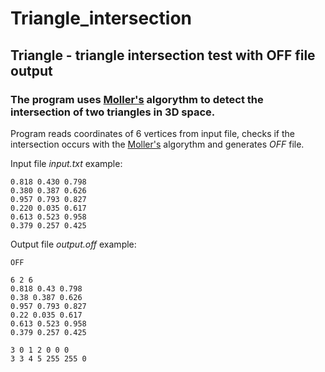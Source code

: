 # Triangle_intersection
## Triangle - triangle intersection test with OFF file output

### The program uses [Moller's](https://web.stanford.edu/class/cs277/resources/papers/Moller1997b.pdf) algorythm to detect the intersection of two triangles in 3D space.

Program reads coordinates of 6 vertices from input file, checks if the intersection occurs with the [Moller's](https://web.stanford.edu/class/cs277/resources/papers/Moller1997b.pdf) algorythm and generates *OFF* file. 

Input file *input.txt* example:
```shell
0.818 0.430 0.798
0.380 0.387 0.626
0.957 0.793 0.827
0.220 0.035 0.617
0.613 0.523 0.958
0.379 0.257 0.425
```
Output file *output.off* example:
```shell
OFF

6 2 6
0.818 0.43 0.798
0.38 0.387 0.626
0.957 0.793 0.827
0.22 0.035 0.617
0.613 0.523 0.958
0.379 0.257 0.425

3 0 1 2 0 0 0
3 3 4 5 255 255 0
```
